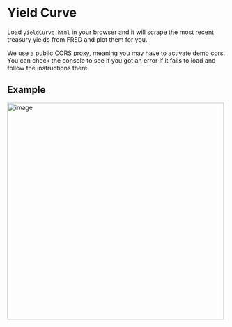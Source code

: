 # Yield Curve

Load `yieldCurve.html` in your browser and it will scrape the most recent treasury yields from FRED and plot them for you.

We use a public CORS proxy, meaning you may have to activate demo cors. You can check the console to see if you got an error if it fails to load and follow the instructions there.

## Example

<img width="497" alt="image" src="https://user-images.githubusercontent.com/78166995/226744209-5ba6a250-42a9-441e-8150-5b5ea6351365.png">
